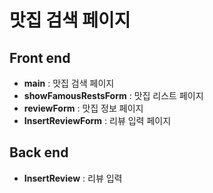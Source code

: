 # 맛집 검색 페이지

## **Front end**
- **main** : 맛집 검색 페이지
- **showFamousRestsForm** : 맛집 리스트 페이지
- **reviewForm** : 맛집 정보 페이지
- **InsertReviewForm** : 리뷰 입력 페이지

## **Back end**
- **InsertReview** : 리뷰 입력